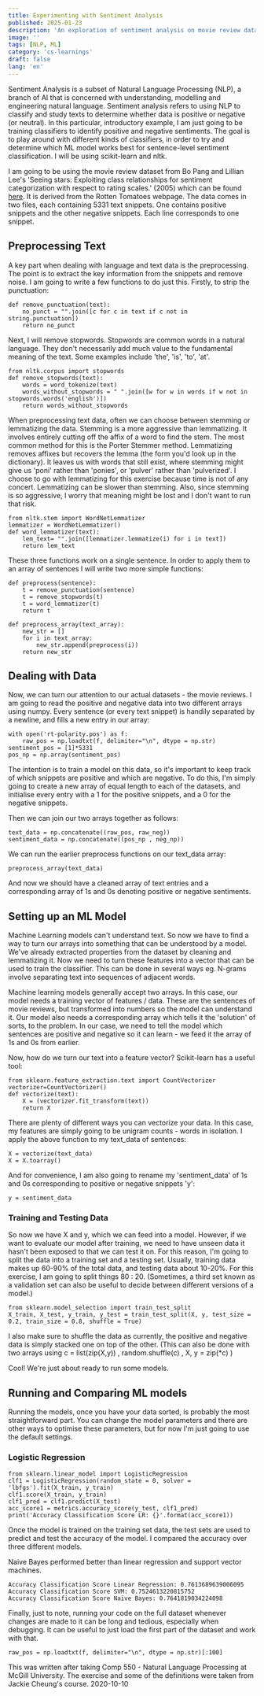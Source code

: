 ```yaml
---
title: Experimenting with Sentiment Analysis
published: 2025-01-23
description: 'An exploration of sentiment analysis on movie review data.'
image: ''
tags: [NLP, ML]
category: 'cs-learnings'
draft: false 
lang: 'en'
---
```


Sentiment Analysis is a subset of Natural Language Processing (NLP), a branch of AI that
is concerned with understanding, modelling and engineering natural language. Sentiment
analysis refers to using NLP to classify and study texts to determine whether data is
positive or negative (or neutral).
In this particular, introductory example, I am just going to be training classifiers to
identify positive and negative sentiments. The goal is to play around with different
kinds of classifiers, in order to try and determine which ML model works best for
sentence-level sentiment classification.
I will be using scikit-learn and nltk.

I am going to be using the movie review dataset from Bo Pang and Lillian Lee's 'Seeing
stars: Exploiting class relationships for sentiment categorization with respect
to rating scales.' (2005) which can be found
[here](http://www.cs.cornell.edu/people/pabo/movie-review-data). It is derived from the
Rotten Tomatoes webpage.
The data comes in two files, each containing 5331 text snippets. One contains positive
snippets and the other negative snippets. Each line corresponds to one snippet.

## Preprocessing Text

A key part when dealing with language and text data is the preprocessing. The point is to
extract the key information from the snippets and remove noise. I am going to write a few
functions to do just this. Firstly, to strip the punctuation:

```
def remove_punctuation(text):
    no_punct = "".join([c for c in text if c not in string.punctuation])
    return no_punct
```

Next, I will remove stopwords. Stopwords are common words in a natural language. They
don't necessarily add much value to the fundamental meaning of the text. Some examples
include 'the', 'is', 'to', 'at'.

```
from nltk.corpus import stopwords
def remove_stopwords(text):
    words = word_tokenize(text)
    words_without_stopwords = " ".join([w for w in words if w not in stopwords.words('english')])
    return words_without_stopwords
```
When preprocessing text data, often we can choose between stemming or lemmatizing the data.
Stemming is a more aggressive than lemmatizing. It involves entirely cutting off the affix of
a word to find the stem. The most common method for this is the Porter Stemmer method.
Lemmatizing removes affixes but recovers the lemma (the form you'd look up in the
dictionary). It leaves us with words that still exist, where stemming might give us
'poni' rather than 'ponies', or 'pulver' rather than 'pulverized'.
I choose to go with lemmatizing for this exercise because time is not of any concert.
Lemmatizing can be slower than stemming. Also, since stemming is so aggressive, I worry
that meaning might be lost and I don't want to run that risk.
```
from nltk.stem import WordNetLemmatizer
lemmatizer = WordNetLemmatizer()
def word_lemmatizer(text):
    lem_text= "".join([lemmatizer.lemmatize(i) for i in text])
    return lem_text
```
These three functions work on a single sentence. In order to apply them to an array of
sentences I will write two more simple functions:
```
def preprocess(sentence):
    t = remove_punctuation(sentence)
    t = remove_stopwords(t)
    t = word_lemmatizer(t)
    return t

def preprocess_array(text_array):
    new_str = []
    for i in text_array:
        new_str.append(preprocess(i))
    return new_str
```

## Dealing with Data
Now, we can turn our attention to our actual datasets - the movie reviews. I am going to
read the positive and negative data into two different arrays using numpy.
Every sentence (or every text snippet) is handily separated by a newline, and fills a new
entry in our array:

```
with open('rt-polarity.pos') as f:
    raw_pos = np.loadtxt(f, delimiter="\n", dtype = np.str)
sentiment_pos = [1]*5331
pos_np = np.array(sentiment_pos)
```

The intention is to train a model on this data, so it's important to keep track of which
snippets are positive and which are negative. To do this, I'm simply going to create a
new array of equal length to each of the datasets, and initialise every entry with a
1 for the positive snippets, and a 0 for the negative snippets.

Then we can join our two arrays together as follows:
```
text_data = np.concatenate((raw_pos, raw_neg))
sentiment_data = np.concatenate((pos_np , neg_np))
```
We can run the earlier preprocess functions on our text_data array:
```
preprocess_array(text_data)
```
And now we should have a cleaned array of text entries and a corresponding array of 1s and
0s denoting positive or negative sentiments.

## Setting up an ML Model

Machine Learning models can't understand text. So now we have to find a way to turn our
arrays into something that can be understood by a model. We've already extracted
properties from the dataset by cleaning and lemmatizing it. Now we need to turn these
features into a vector that can be used to train the classifier. This can be done
in several ways eg. N-grams involve separating text into sequences of adjacent words.

Machine learning models generally accept two arrays. In this case, our model needs
a training vector of features / data. These are the sentences of movie reviews, but
transformed into numbers so the model can understand it. Our model also needs a
corresponding array which tells it the 'solution' of sorts, to the problem. In our case,
we need to tell the model which sentences are positive and negative so it can learn -
we feed it the array of 1s and 0s from earlier.

Now, how do we turn our text into a feature vector? Scikit-learn has a useful tool:

```
from sklearn.feature_extraction.text import CountVectorizer
vectorizer=CountVectorizer()
def vectorize(text):
    X = (vectorizer.fit_transform(text))
    return X
```

There are plenty of different ways you can vectorize your data. In this case, my features
are simply going to be unigram counts - words in isolation.
I apply the above function to my text_data of sentences:
```
X = vectorize(text_data)
X = X.toarray()
```
And for convenience, I am also going to rename my 'sentiment_data' of 1s and 0s
corresponding to positive or negative snippets 'y':
```
y = sentiment_data
```
### Training and Testing Data
So now we have X and y, which we can feed into a model. However, if we want to evaluate
our model after training, we need to have unseen data it hasn't been exposed to that we
can test it on.
For this reason, I'm going to split the data into a training set and a testing set.
Usually, training data makes up 60-90% of the total data, and testing data about
10-20%. For this exercise, I am going to split things 80 : 20.
(Sometimes, a third set known as a validation set can also be useful to decide between
different versions of a model.)
```
from sklearn.model_selection import train_test_split
X_train, X_test, y_train, y_test = train_test_split(X, y, test_size = 0.2, train_size = 0.8, shuffle = True)
```
I also make sure to shuffle the data as currently, the positive and negative data is simply
stacked one on top of the other. (This can also be done with two arrays using c = list(zip(X,y)) ,
random.shuffle(c) , X, y = zip(*c) )

Cool! We're just about ready to run some models.

## Running and Comparing ML models

Running the models, once you have your data sorted, is probably the most straightforward
part. You can change the model parameters and there are other ways to optimise these
parameters, but for now I'm just going to use the default settings.

### Logistic Regression
```
from sklearn.linear_model import LogisticRegression
clf1 = LogisticRegression(random_state = 0, solver = 'lbfgs').fit(X_train, y_train)
clf1.score(X_train, y_train)
clf1_pred = clf1.predict(X_test)
acc_score1 = metrics.accuracy_score(y_test, clf1_pred)
print('Accuracy Classification Score LR: {}'.format(acc_score1))
```
Once the model is trained on the training set data, the test sets are used to predict
and test the accuracy of the model. I compared the accuracy over three different models.

Naive Bayes performed better than linear regression and support vector machines.
```
Accuracy Classification Score Linear Regression: 0.7613689639006095
Accuracy Classification Score SVM: 0.7524613220815752
Accuracy Classification Score Naïve Bayes: 0.7641819034224098
```

Finally, just to note, running your code on the full dataset whenever changes are made
to it can be long and tedious, especially when debugging. It can be useful to just load
the first part of the dataset and work with that.
```
raw_pos = np.loadtxt(f, delimiter="\n", dtype = np.str)[:100]
```

This was written after taking Comp 550 - Natural Language Processing at McGill University.
The exercise and some of the definitions were taken from Jackie Cheung's course.
2020-10-10
